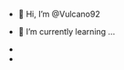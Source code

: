 - 👋 Hi, I’m @Vulcano92

- 🌱 I’m currently learning ...
-
- 

<!---
Vulcano92/Vulcano92 is a ✨ special ✨ repository because its `README.md` (this file) appears on your GitHub profile.
You can click the Preview link to take a look at your changes.
--->
